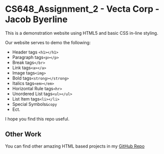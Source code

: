 # CS648_Assignment_2 - Vecta Corp - Jacob Byerline

This is a demonstration website using HTML5 and basic CSS in-line styling. 

Our website serves to demo the following:
- Header tags ```<h1></h1>```
- Paragraph tags```<p></p>```
- Break tags```</br>```
- Link tags```<a></a>```
- Image tags```<img>```
- Bold tags```<strong></strong>```
- Italics tags```<em></em>```
- Horizontal Rule tags```<hr>```
- Unordered List tags```<ul></ul>```
- List Item tags```<li></li>```
- Special Symbols```&copy```
- Ect.

I hope you find this repo useful.

## Other Work

You can find other amazing HTML based projects in my [GitHub Repo](https://github.com/jbyerline)
